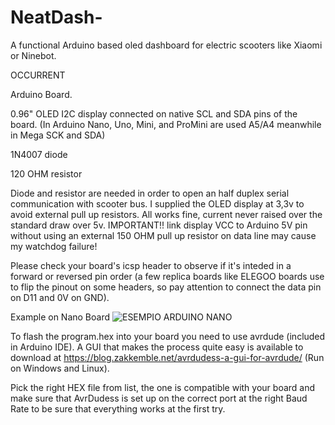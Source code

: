 # NeatDash-
A functional Arduino based oled dashboard for electric scooters like Xiaomi or Ninebot.

OCCURRENT

Arduino Board.

0.96" OLED I2C display connected on native SCL and SDA pins of the board. (In Arduino Nano, Uno, Mini, and ProMini are used A5/A4 meanwhile in Mega SCK and SDA)

1N4007 diode

120 OHM resistor




Diode and resistor are needed in order to open an half duplex serial communication with scooter bus.
I supplied the OLED display at 3,3v to avoid external pull up resistors. All works fine, current never raised over the standard draw over 5v.
IMPORTANT!! link display VCC to Arduino 5V pin without using an external 150 OHM pull up resistor on data line may cause my watchdog failure!

Please check your board's icsp header to observe if it's inteded in a forward or reversed pin order (a few replica boards like ELEGOO boards use to flip the pinout on some headers, so pay attention to connect the data pin on D11 and 0V on GND).


Example on Nano Board
![ESEMPIO ARDUINO NANO](https://user-images.githubusercontent.com/94203549/143328929-0d165a40-1f0c-413a-a73a-e81a05570e35.jpg)

To flash the program.hex into your board you need to use avrdude (included in Arduino IDE). A GUI that makes the process quite easy is available to download at https://blog.zakkemble.net/avrdudess-a-gui-for-avrdude/ (Run on Windows and Linux).

Pick the right HEX file from list, the one is compatible with your board and make sure that AvrDudess is set up on the correct port at the right Baud Rate to be sure that everything works at the first try.
